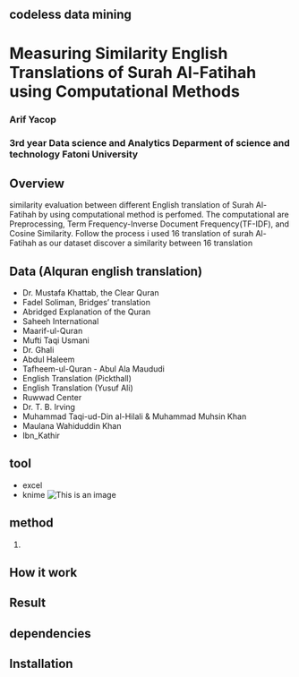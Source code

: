 ## codeless data mining
# Measuring Similarity English Translations of Surah Al-Fatihah using Computational Methods 
### Arif Yacop 
### 3rd year Data science and Analytics Deparment of science and technology Fatoni University 


## Overview
similarity evaluation between different English translation of Surah Al-Fatihah by using computational method is perfomed. The computational are Preprocessing, Term Frequency-Inverse Document Frequency(TF-IDF), and Cosine Similarity. Follow the process i used 16 translation of surah Al-Fatihah as our dataset discover a similarity between 16 translation

## Data (Alquran english translation)
- Dr. Mustafa Khattab, the Clear Quran
- Fadel Soliman, Bridges’ translation
- Abridged Explanation of the Quran
- Saheeh International
- Maarif-ul-Quran
- Mufti Taqi Usmani
- Dr. Ghali
- Abdul Haleem
- Tafheem-ul-Quran - Abul Ala Maududi
- English Translation (Pickthall)
- English Translation (Yusuf Ali)
- Ruwwad Center
- Dr. T. B. Irving
- Muhammad Taqi-ud-Din al-Hilali &amp; Muhammad Muhsin Khan
- Maulana Wahiduddin Khan
- Ibn_Kathir 

## tool
- excel
- knime
![This is an image]([(https://www.google.com/url?sa=i&url=https%3A%2F%2Fwww.knime.com%2Fknime-features-for-the-enterprise&psig=AOvVaw0jdC7OvPlrxbe3WF5Rsi0G&ust=1665626479062000&source=images&cd=vfe&ved=0CAwQjRxqFwoTCLids6fM2foCFQAAAAAdAAAAABAL)](https://www.knime.com/themes/custom/bootstrap_knime/logo_black.svg))

## method 
1. 


## How it work


## Result


## dependencies


## Installation

